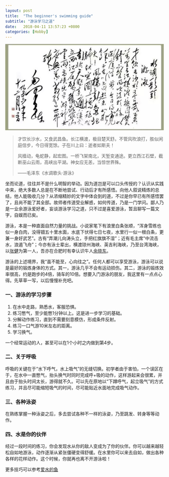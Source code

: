 ```yaml
---
layout: post
title:  "The beginner's swimming guide"
subtitle: "游泳学习之道"
date:   2018-04-11 13:57:23 +0800
categories: [Hobby]
---
```


![](/images/swimming.jpg)

> 才饮长沙水，又食武昌鱼。长江横渡，极目楚天舒。不管风吹浪打，胜似闲庭信步，今日得宽馀。子在川上曰：逝者如斯夫！
> 
> 风樯动，龟蛇静，起宏图。一桥飞架南北，天堑变通途。更立西江石壁，截断巫山云雨，高峡出平湖。神女应无恙，当惊世界殊。
> 
> ——毛泽东《水调歌头·游泳》

坐而论道，往往并不是什么明智的举动。因为道岂是可以口头传授的？认识从实践中来，绝大多数人总是在不断地尝试、行动后才有所感悟。向他人叙说精炼的总结，他人能吸收几分？从浓缩精妙的文字中体会到的道，不过是你早已有所感悟罢了，且尚不能了其全部。故师者传道受业解惑，如何传道，乃是一门学问。鄙人乃是一业余游泳爱好者，妄谈游泳学习之道，只不过是喜爱游泳，暂且聊写一篇文字，自娱而已矣。

游泳，本是一种直面自然力量的挑战。小说家笔下有浪里白条张顺，“浑身雪练也似一身白肉，没得钿五十里水面，水底下伏得七日七夜，水里行一似一根白条，更兼一身好武艺”。古有“弄潮儿向涛头立，手把红旗旗不湿”；近有毛主席“中流击水，浪遏飞舟”；今亦有泳士辈出，横渡琼州海峡、英吉利海峡，乃至台湾海峡，以[张健](https://baike.baidu.com/item/%E5%BC%A0%E5%81%A5/1600)为第一人，吾亦在合肥时有幸认识牛人[余晓东](http://www.sohu.com/a/151092627_391402)。

游泳的上述境界，我“虽不能至，心向往之”。任何人都可以享受游泳，游泳可以说是最好的锻炼身体的方式。其一，游泳几乎不会有运动损伤。其二，游泳的锻炼效率很高，约是跑步的4倍，骑车的10倍。想要入门游泳的朋友，我这里有一点点心得。先草草一写，以后慢慢补充吧。

### 一、游泳的学习步骤

1. 在水中走路，熟悉水，客服恐惧。
2. 练习憋气，至少能憋1分钟以上。这是进一步学习的基础。
3. 分解动作练习，直到不需要刻意模仿，形成条件反射。
4. 练习一口气游10米左右的距离。
5. 学习换气。

一个经常运动的人，甚至可以在1个小时之内做到第4步。

### 二、关于呼吸

呼吸的关键在于“水下呼气，水上吸气”的无缝切换。初学者由于害怕，一个误区在于，在水中一直憋气，抬头换气时同时完成呼+吸的动作，这样游起来会很累，并且由于抬头时间太长，游得就不久。可以先在原地以“下蹲呼气，起立吸气”的方式练习，并且尽可能缩短吸气的时间，尽可能贴近水面地完成吸气动作。

### 三、各种泳姿

在熟练掌握一种泳姿之后，多去尝试各种不一样的泳姿，乃至跳发、转身等等动作。

### 四、水是你的伙伴

经过一段时间的练习，你会发现水从你的敌人变成为了你的伙伴。你可以越来越轻松自如地游泳，动作逐渐从紧张僵硬变得舒缓。在水里你可以来去自如，做出各种各样的花样动作。这个时候，你就再也离不开游泳啦！


更多技巧可以参考[爱水的鱼](https://www.zhihu.com/people/waterfetish/posts)